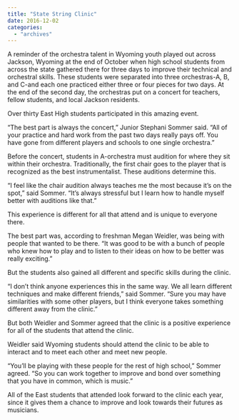 ```yaml
---
title: "State String Clinic"
date: 2016-12-02
categories: 
  - "archives"
---
```


A reminder of the orchestra talent in Wyoming youth played out across Jackson, Wyoming at the end of October when high school students from across the state gathered there for three days to improve their technical and orchestral skills. These students were separated into three orchestras-A, B, and C-and each one practiced either three or four pieces for two days. At the end of the second day, the orchestras put on a concert for teachers, fellow students, and local Jackson residents.

Over thirty East High students participated in this amazing event.

“The best part is always the concert,” Junior Stephani Sommer said. “All of your practice and hard work from the past two days really pays off. You have gone from different players and schools to one single orchestra.”

Before the concert, students in A-orchestra must audition for where they sit within their orchestra. Traditionally, the first chair goes to the player that is recognized as the best instrumentalist. These auditions determine this.

“I feel like the chair audition always teaches me the most because it’s on the spot,” said Sommer. “It’s always stressful but I learn how to handle myself better with auditions like that.”

This experience is different for all that attend and is unique to everyone there.

The best part was, according to freshman Megan Weidler, was being with people that wanted to be there. “It was good to be with a bunch of people who knew how to play and to listen to their ideas on how to be better was really exciting.”

But the students also gained all different and specific skills during the clinic.

“I don’t think anyone experiences this in the same way. We all learn different techniques and make different friends,” said Sommer. “Sure you may have similarities with some other players, but I think everyone takes something different away from the clinic.”

But both Weidler and Sommer agreed that the clinic is a positive experience for all of the students that attend the clinic.

Weidler said Wyoming students should attend the clinic to be able to interact and to meet each other and meet new people.

“You’ll be playing with these people for the rest of high school,” Sommer agreed. “So you can work together to improve and bond over something that you have in common, which is music.”

All of the East students that attended look forward to the clinic each year, since it gives them a chance to improve and look towards their futures as musicians.

